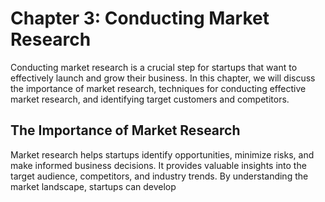 Chapter 3: Conducting Market Research
=====================================

Conducting market research is a crucial step for startups that want to effectively launch and grow their business. In this chapter, we will discuss the importance of market research, techniques for conducting effective market research, and identifying target customers and competitors.

The Importance of Market Research
---------------------------------

Market research helps startups identify opportunities, minimize risks, and make informed business decisions. It provides valuable insights into the target audience, competitors, and industry trends. By understanding the market landscape, startups can develop
